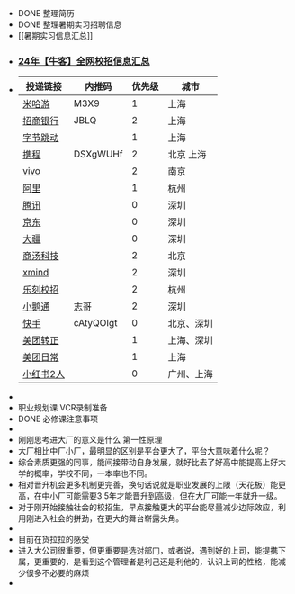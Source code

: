 - DONE 整理简历
- DONE 整理暑期实习招聘信息
- [[暑期实习信息汇总]]
- ### [24年【牛客】全网校招信息汇总](https://docs.qq.com/sheet/DR1haQktleU54bWl6?tab=BB08J2&login_t=1710057975058&_t=1710058744608&u=726a43336d944aa5949eae3e7b814be2)
- |投递链接|内推码|优先级|城市|
  |--|--|--|--|
  |[米哈游]( https://jobs.mihoyo.com/#/campus/position/4813) |M3X9|1|上海|
  |[招商银行](https://cmb-recruitment-mobile.paas.cmbchina.com/positionDetail/school?qrCodeId=EBEAD42C-A548-4F27-9315-BDEB826A138E&recommendType=2&recruitmentTypeId=DF94FD6D-26D3-4A19-9E69-577C4BA1DE82&publishId=95C27AF3-4733-4798-A34F-D6F39717D9CD&recruitmentTypeId=) |JBLQ|2|上海|
  |[字节跳动](https://jobs.bytedance.com/campus/position?keywords=%E5%89%8D%E7%AB%AF&category=&location=CT_128&project=&type=3&job_hot_flag=&current=1&limit=10&functionCategory=&tag=&spread=PWMEYQA)||1|上海|
  |[携程](https://app.mokahr.com/campus-recruitment/trip/37757?sourceToken=a4053aeea19325ef2386a6995246b44e#/jobs?keyword=%E5%89%8D%E7%AB%AF)|DSXgWUHf|2|北京 上海|
  |[vivo](https://hr.vivo.com/wt/vivo/web/templet1000/index/corpwebPosition1000vivo!gotoPostInfoForAjax?postId=154310&recruitType=12&brandCode=1)||2|南京|
  |[阿里](https://talent-holding.alibaba.com/campus/position-detail?lang=zh&positionId=2031902)||1|杭州|
  |[腾讯](https://join.qq.com/post_detail.html?pid=2&id=106&tid=2)||0|深圳|
  |[京东](https://campus.jd.com/#/details?id=4872)||0|深圳|
  |[大疆](https://we.dji.com/zh-CN/position/detail?positionId=1603324366766518272)||0|深圳|
  |[商汤科技](https://hr.sensetime.com/SU60fa3bdabef57c1023fc1cbc/pb/posDetail.html?postId=6551b51e3538bc6c4d67bf3d&postType=intern)||2|北京|
  |[xmind](https://www.lagou.com/wn/jobs/6311626.html?source=pl&i=pl-0&show=f52dbc76d45f42888bc68cc09143068a)||2|深圳|
  |[乐刻校招](https://leoao-inc.jobs.feishu.cn/787552/position/7272586633920301349/detail)||2|杭州|
  |[小鹅通](https://www.xiaoe-tech.com/joinUs)|志哥|2|深圳|
  |[快手](https://zhaopin.kuaishou.cn/#/official/trainee/job-info/18132)|cAtyQOIgt|0|北京、深圳|
  |[美团转正](https://zhaopin.meituan.com/web/position/detail?jobUnionId=2309762897&highlightType=campus)||1|上海、深圳|
  |[美团日常](https://zhaopin.meituan.com/web/position/detail?jobUnionId=2315268375&highlightType=campus)||1|上海|
  |[小红书2人](https://job.xiaohongshu.com/jobs/11203/intern)||0|广州、上海|
-
- 职业规划课  VCR录制准备
- DONE 必修课注意事项
-
- 刚刚思考进大厂的意义是什么 第一性原理
- 大厂相比中厂小厂，最明显的区别是平台更大了，平台大意味着什么呢？
- 综合素质更强的同事，能间接带动自身发展，就好比去了好高中能提高上好大学的概率，学校不同，一本率也不同。
- 相对晋升机会更多机制更完善，换句话说就是职业发展的上限（天花板）能更高，在中小厂可能需要3 5年才能晋升到高级，但在大厂可能一年就升一级。
- 对于刚开始接触社会的校招生，早点接触更大的平台能尽量减少边际效应，利用刚进入社会的拼劲，在更大的舞台崭露头角。
-
- 目前在货拉拉的感受
- 进入大公司很重要，但更重要是选对部门，或者说，遇到好的上司，能提携下属，更重要的，是看到这个管理者是利己还是利他的，认识上司的性格，能减少很多不必要的麻烦
-